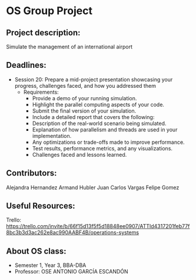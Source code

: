 # OS Group Project

## Project description:
Simulate the management of an international airport


## Deadlines:
 - Session 20: Prepare a mid-project presentation showcasing your progress, challenges faced, and how you addressed them
    - Requirements:
        - Provide a demo of your running simulation.
        - Highlight the parallel computing aspects of your code.
        - Submit the final version of your simulation.
        - Include a detailed report that covers the following:
        - Description of the real-world scenario being simulated.
        - Explanation of how parallelism and threads are used in your implementation.
        - Any optimizations or trade-offs made to improve performance.
        - Test results, performance metrics, and any visualizations.
        - Challenges faced and lessons learned.

## Contributors:
Alejandra Hernandez
Armand Hubler 
Juan Carlos Vargas
Felipe Gomez

## Useful Resources:
Trello: https://trello.com/invite/b/66f15d13f5f5d18848ee0907/ATTId4317201feb77f8bc3b3d3ac262e8ac990AABF4B/operations-systems

## About OS class: 
- Semester 1, Year 3, BBA-DBA
- Professor: OSE ANTONIO GARCÍA ESCANDÓN

